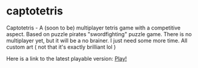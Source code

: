 captotetris
===========

Captotetris - A (soon to be) multiplayer tetris game with a competitive aspect. 
Based on puzzle pirates "swordfighting" puzzle game. 
There is no multiplayer yet, but it will be a no brainer. I just need some more time. 
All custom art ( not that it's exactly brilliant lol )

Here is a link to the latest playable version: <a href="http://captotetris.herokuapp.com/">Play!</a>

